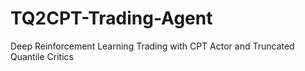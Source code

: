 # TQ2CPT-Trading-Agent
Deep Reinforcement Learning Trading with CPT Actor and Truncated Quantile Critics
